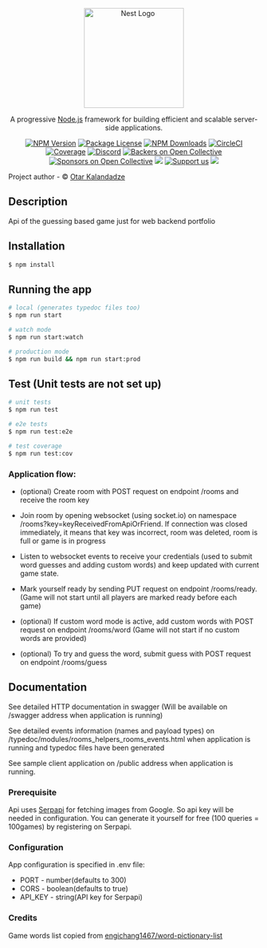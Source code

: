 <p align="center">
  <a href="http://nestjs.com/" target="blank"><img src="https://nestjs.com/img/logo-small.svg" width="200" alt="Nest Logo" /></a>
</p>

[circleci-image]: https://img.shields.io/circleci/build/github/nestjs/nest/master?token=abc123def456
[circleci-url]: https://circleci.com/gh/nestjs/nest

  <p align="center">A progressive <a href="http://nodejs.org" target="_blank">Node.js</a> framework for building efficient and scalable server-side applications.</p>
    <p align="center">
<a href="https://www.npmjs.com/~nestjscore" target="_blank"><img src="https://img.shields.io/npm/v/@nestjs/core.svg" alt="NPM Version" /></a>
<a href="https://www.npmjs.com/~nestjscore" target="_blank"><img src="https://img.shields.io/npm/l/@nestjs/core.svg" alt="Package License" /></a>
<a href="https://www.npmjs.com/~nestjscore" target="_blank"><img src="https://img.shields.io/npm/dm/@nestjs/common.svg" alt="NPM Downloads" /></a>
<a href="https://circleci.com/gh/nestjs/nest" target="_blank"><img src="https://img.shields.io/circleci/build/github/nestjs/nest/master" alt="CircleCI" /></a>
<a href="https://coveralls.io/github/nestjs/nest?branch=master" target="_blank"><img src="https://coveralls.io/repos/github/nestjs/nest/badge.svg?branch=master#9" alt="Coverage" /></a>
<a href="https://discord.gg/G7Qnnhy" target="_blank"><img src="https://img.shields.io/badge/discord-online-brightgreen.svg" alt="Discord"/></a>
<a href="https://opencollective.com/nest#backer" target="_blank"><img src="https://opencollective.com/nest/backers/badge.svg" alt="Backers on Open Collective" /></a>
<a href="https://opencollective.com/nest#sponsor" target="_blank"><img src="https://opencollective.com/nest/sponsors/badge.svg" alt="Sponsors on Open Collective" /></a>
  <a href="https://paypal.me/kamilmysliwiec" target="_blank"><img src="https://img.shields.io/badge/Donate-PayPal-ff3f59.svg"/></a>
    <a href="https://opencollective.com/nest#sponsor"  target="_blank"><img src="https://img.shields.io/badge/Support%20us-Open%20Collective-41B883.svg" alt="Support us"></a>
  <a href="https://twitter.com/nestframework" target="_blank"><img src="https://img.shields.io/twitter/follow/nestframework.svg?style=social&label=Follow"></a>
</p>
  <!--[![Backers on Open Collective](https://opencollective.com/nest/backers/badge.svg)](https://opencollective.com/nest#backer)
  [![Sponsors on Open Collective](https://opencollective.com/nest/sponsors/badge.svg)](https://opencollective.com/nest#sponsor)-->

Project author - &copy; [Otar Kalandadze](https://www.linkedin.com/in/otokalandadze/)

## Description
Api of the guessing based game just for web backend portfolio

## Installation

```bash
$ npm install
```

## Running the app

```bash
# local (generates typedoc files too)
$ npm run start

# watch mode
$ npm run start:watch

# production mode
$ npm run build && npm run start:prod
```

## Test (Unit tests are not set up)

```bash
# unit tests
$ npm run test

# e2e tests
$ npm run test:e2e

# test coverage
$ npm run test:cov
```

### Application flow:

* (optional) Create room with POST request on endpoint /rooms
and receive the room key

* Join room by opening websocket (using socket.io)
on namespace /rooms?key=keyReceivedFromApiOrFriend.
If connection was closed immediately, it means that
key was incorrect, room was deleted, room is full or
game is in progress

* Listen to websocket events to receive
your credentials (used to submit word guesses
and adding custom words) and keep updated with
current game state.

* Mark yourself ready by sending PUT request
on endpoint /rooms/ready. (Game will not start until all
players are marked ready before each game)

* (optional) If custom word mode is active, add
custom words with POST request on endpoint /rooms/word (Game
will not start if no custom words are provided)

* (optional) To try and guess the word, submit guess
with POST request on endpoint /rooms/guess

## Documentation

See detailed HTTP documentation in swagger (Will be available on /swagger address
when application is running)

See detailed events information (names and payload types) on /typedoc/modules/rooms_helpers_rooms_events.html
when application is running and typedoc files have been generated

See sample client application on /public address
when application is running.


### Prerequisite
Api uses [Serpapi](https://serpapi.com/) for fetching images
from Google. So api key will be needed in configuration.
You can generate it yourself for free (100 queries = 100games)
by registering on Serpapi.

### Configuration
App configuration is specified in
.env file:
* PORT - number(defaults to 300)
* CORS - boolean(defaults to true)
* API_KEY - string(API key for Serpapi)

### Credits
Game words list copied from [engichang1467/word-pictionary-list](https://github.com/engichang1467/word-pictionary-list)
